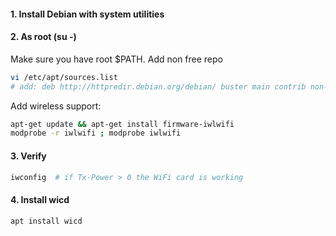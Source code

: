 #### 1. Install Debian with system utilities
#### 2. As root (su -)
Make sure you have root $PATH. Add non free repo
```bash
vi /etc/apt/sources.list
# add: deb http://httpredir.debian.org/debian/ buster main contrib non-free
```
Add wireless support:
```bash
apt-get update && apt-get install firmware-iwlwifi
modprobe -r iwlwifi ; modprobe iwlwifi
```
#### 3. Verify
```bash
iwconfig  # if Tx-Power > 0 the WiFi card is working
```
#### 4. Install wicd
```bash
apt install wicd
```

